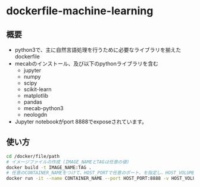# dockerfile-machine-learning

## 概要
- python3で、主に自然言語処理を行うために必要なライブラリを揃えたdockerfile
- mecabのインストール、及び以下のpythonライブラリを含む
  - jupyter
  - numpy
  - scipy
  - scikit-learn
  - matplotlib
  - pandas
  - mecab-python3
  - neologdn
- Jupyter notebookがport 8888でexposeされています。

## 使い方

```bash
cd /docker/file/path
# イメージファイルの作成 (IMAGE_NAMEとTAGは任意の値)
docker build -t IMAGE_NAME:TAG .
# 任意のCONTAINER_NAMEをつけて、HOST_PORTで任意のポート、を指定し、HOST_VOLUME_PATHでホスト側のパスを指定し、container作成
docker run -it --name CONTAINER_NAME --port HOST_PORT:8888 -v HOST_VOLUME_PATH:/notebook IMAGE_NAME bash
```
